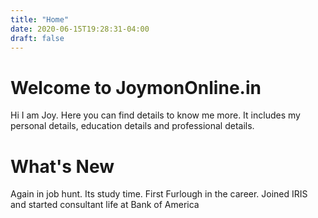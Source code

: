 ```yaml
---
title: "Home"
date: 2020-06-15T19:28:31-04:00
draft: false
---
```


# Welcome to JoymonOnline.in

Hi I am Joy. Here you can find details to know me more. It includes my personal details, education details and professional details.

# What's New

Again in job hunt.
Its study time. First Furlough in the career.
Joined IRIS and started consultant life at Bank of America